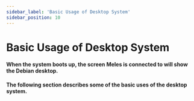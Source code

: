 ```yaml
---
sidebar_label: 'Basic Usage of Desktop System'
sidebar_position: 10
---
```


# Basic Usage of Desktop System

#### When the system boots up, the screen Meles is connected to will show the Debian desktop.

#### The following section describes some of the basic uses of the desktop system.